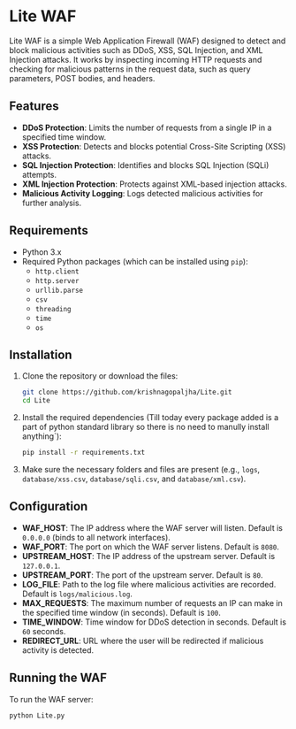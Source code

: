 # Lite WAF 

Lite WAF is a simple Web Application Firewall (WAF) designed to detect and block malicious activities such as DDoS, XSS, SQL Injection, and XML Injection attacks. It works by inspecting incoming HTTP requests and checking for malicious patterns in the request data, such as query parameters, POST bodies, and headers.

## Features

- **DDoS Protection**: Limits the number of requests from a single IP in a specified time window.
- **XSS Protection**: Detects and blocks potential Cross-Site Scripting (XSS) attacks.
- **SQL Injection Protection**: Identifies and blocks SQL Injection (SQLi) attempts.
- **XML Injection Protection**: Protects against XML-based injection attacks.
- **Malicious Activity Logging**: Logs detected malicious activities for further analysis.

## Requirements

- Python 3.x
- Required Python packages (which can be installed using `pip`):
    - `http.client`
    - `http.server`
    - `urllib.parse`
    - `csv`
    - `threading`
    - `time`
    - `os`

## Installation

1. Clone the repository or download the files:
    ```bash
    git clone https://github.com/krishnagopaljha/Lite.git
    cd Lite
    ```

2. Install the required dependencies (Till today every package added is a part of python standard library so there is no need to manully install anything`):
    ```bash
    pip install -r requirements.txt
    ```

3. Make sure the necessary folders and files are present (e.g., `logs`, `database/xss.csv`, `database/sqli.csv`, and `database/xml.csv`).

## Configuration

- **WAF_HOST**: The IP address where the WAF server will listen. Default is `0.0.0.0` (binds to all network interfaces).
- **WAF_PORT**: The port on which the WAF server listens. Default is `8080`.
- **UPSTREAM_HOST**: The IP address of the upstream server. Default is `127.0.0.1`.
- **UPSTREAM_PORT**: The port of the upstream server. Default is `80`.
- **LOG_FILE**: Path to the log file where malicious activities are recorded. Default is `logs/malicious.log`.
- **MAX_REQUESTS**: The maximum number of requests an IP can make in the specified time window (in seconds). Default is `100`.
- **TIME_WINDOW**: Time window for DDoS detection in seconds. Default is `60` seconds.
- **REDIRECT_URL**: URL where the user will be redirected if malicious activity is detected.

## Running the WAF

To run the WAF server:

```bash
python Lite.py
